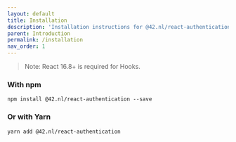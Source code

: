 ```yaml
---
layout: default
title: Installation
description: 'Installation instructions for @42.nl/react-authentication.'
parent: Introduction
permalink: /installation
nav_order: 1
---
```


> Note: React 16.8+ is required for Hooks.

### With npm

```
npm install @42.nl/react-authentication --save
```

### Or with Yarn

```
yarn add @42.nl/react-authentication
```